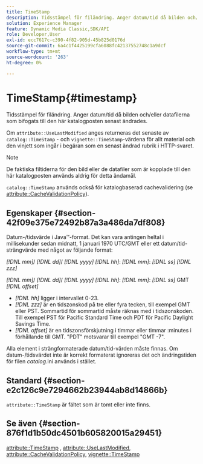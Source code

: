 ```yaml
---
title: TimeStamp
description: Tidsstämpel för filändring. Anger datum/tid då bilden och/eller datafilerna som bifogats till den här katalogposten senast ändrades.
solution: Experience Manager
feature: Dynamic Media Classic,SDK/API
role: Developer,User
exl-id: ecc7617c-c390-4f82-905d-45b825d0176d
source-git-commit: 6a4c1f4425199cfa6088fc42137552748c1a9dcf
workflow-type: tm+mt
source-wordcount: '263'
ht-degree: 0%

---
```


# TimeStamp{#timestamp}

Tidsstämpel för filändring. Anger datum/tid då bilden och/eller datafilerna som bifogats till den här katalogposten senast ändrades.

Om `attribute::UseLastModified` anges returneras det senaste av `catalog::TimeStamp` - och `vignette::TimeStamp`-värdena för allt material och den vinjett som ingår i begäran som en senast ändrad rubrik i HTTP-svaret.

>[!NOTE]
>
>De faktiska filtiderna för den bild eller de datafiler som är kopplade till den här katalogposten används aldrig för detta ändamål.

`catalog::TimeStamp` används också för katalogbaserad cachevalidering (se [attribute::CacheValidationPolicy](/help/aem-is-ir-api/ir-api/material-cat/image-rendering-api-ref/c-ir-material-catalog/c-ir-attributes-reference/r-ir-cachevalidationpolicy.md)).

## Egenskaper {#section-42f09e375e72492b87a3a486da7df808}

Datum-/tidsvärde i Java™-format. Det kan vara antingen heltal i millisekunder sedan midnatt, 1 januari 1970 UTC/GMT eller ett datum/tid-strängvärde med något av följande format:

*[!DNL mm]*/ *[!DNL dd]*/ *[!DNL yyyy]* *[!DNL hh]*: *[!DNL mm]*: *[!DNL ss]* *[!DNL zzz]*

*[!DNL mm]*/ *[!DNL dd]*/ *[!DNL yyyy]* *[!DNL hh]*: *[!DNL mm]*: *[!DNL ss]* GMT *[!DNL offset]*

* *[!DNL hh]* ligger i intervallet 0-23.
* *[!DNL zzz]* är en tidszonskod på tre eller fyra tecken, till exempel GMT eller PST. Sommartid för sommartid måste räknas med i tidszonskoden. Till exempel PST för Pacific Standard Time och PDT för Pacific Daylight Savings Time.
* *[!DNL offset]* är en tidszonsförskjutning i timmar eller timmar :minutes i förhållande till GMT. &quot;PDT&quot; motsvarar till exempel &quot;GMT -7&quot;.

Alla element i strängformaterade datum/tid-värden måste finnas. Om datum-/tidsvärdet inte är korrekt formaterat ignoreras det och ändringstiden för filen *catalog*.ini används i stället.

## Standard {#section-e2c126c9e7294662b23944ab8d14866b}

`attribute::TimeStamp` är fältet som är tomt eller inte finns.

## Se även {#section-876f1d1b50dc4501b605820015a29451}

[attribute::TimeStamp](../../../../../ir-api/material-cat/image-rendering-api-ref/c-ir-material-catalog/c-ir-attributes-reference/r-ir-timestamp.md#reference-8373ad4ee03d4e4b9a8fc96cf42b3181) , [attribute::UseLastModified](../../../../../ir-api/material-cat/image-rendering-api-ref/c-ir-material-catalog/c-ir-attributes-reference/r-ir-uselastmodified.md#reference-d2ab628c9e004fedbd38324866dbca1d), [attribute::CacheValidationPolicy](../../../../../ir-api/material-cat/image-rendering-api-ref/c-ir-material-catalog/c-ir-attributes-reference/r-ir-cachevalidationpolicy.md#reference-2d71679733474d8aa116db6ceba87fa4), [vignette::TimeStamp](../../../../../ir-api/material-cat/image-rendering-api-ref/c-ir-material-catalog/c-ir-vignette-map-reference/r-ir-timestamp-vignette.md#reference-d57cdd40a6a645d199dbb1d56cc85bc1)
